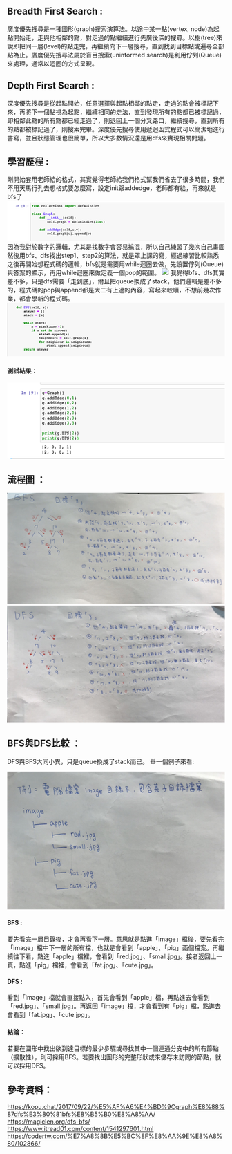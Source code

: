 ## Breadth First Search :
廣度優先搜尋是一種圖形(graph)搜索演算法。以途中某一點(vertex, node)為起點開始走，走與他相鄰的點，對走過的點繼續進行先廣後深的搜尋。以樹(tree)來說即把同一層(level)的點走完，再繼續向下一層搜尋，直到找到目標點或遍尋全部點為止。廣度優先搜尋法屬於盲目搜索(uninformed search)是利用佇列(Queue)來處理，通常以迴圈的方式呈現。

## Depth First Search :
深度優先搜尋是從起點開始，任意選擇與起點相鄰的點走，走過的點會被標記下來，再將下一個點視為起點，繼續相同的走法，直到發現所有的點都已被標記過，即相鄰此點的所有點都已經走過了，則退回上一個分叉路口，繼續搜尋，直到所有的點都被標記過了，則搜索完畢。深度優先搜尋使用遞迴函式程式可以簡潔地進行書寫，並且狀態管理也很簡單，所以大多數情況還是用dfs來實現相關問題。

## 學習歷程 :
剛開始套用老師給的格式，其實覺得老師給我們格式幫我們省去了很多時間，我們不用天馬行孔去想格式要怎麼寫，設定init跟addedge，老師都有給，再來就是bfs了
![](/images/top.png)
因為我對於數字的邏輯，尤其是找數字會容易搞混，所以自己練習了幾次自己畫圖然後用bfs、dfs找出step1、step2的算法，就是罩上課的寫，經過練習比較熟悉之後再開始想程式碼的邏輯，bfs就是需要用while迴圈去做，先設置佇列(Queue)與答案的顯示，再用while迴圈來做定義一個pop的範圍。
![](/images/bsftu.png)
我覺得bfs、dfs其實差不多，只是dfs需要「走到底」，爾且把queue換成了stack，他們邏輯是差不多的，程式碼的pop與append都是大二有上過的內容，寫起來較順，不想前幾次作業，都會學新的程式碼。
![](/images/dfstu.png)
#### 測試結果：

![](/images/end.png)


## 流程圖 ：
![](/images/bfs.jpg)
![](/images/dfs.jpg)
## BFS與DFS比較 ：
DFS與BFS大同小異，只是queue換成了stack而已。
舉一個例子來看:

![](/images/example.jpg)

#### BFS : 
要先看完一層目錄後，才會再看下一層。意思就是點進「image」檔後，要先看完「image」檔中下一層的所有檔，也就是會看到「apple」、「pig」兩個檔案。再繼續往下看，點進「apple」檔裡，會看到「red.jpg」、「small.jpg」。接者返回上一頁，點進「pig」檔裡，會看到「fat.jpg」、「cute.jpg」。

#### DFS :
看到「image」檔就會直接點入，首先會看到「apple」檔，再點進去會看到「red.jpg」、「small.jpg」。再返回「image」檔，才會看到有「pig」檔，點進去會看到「fat.jpg」、「cute.jpg」。

#### 結論：
若要在圖形中找出欲到達目標的最少步驟或尋找其中一個連通分支中的所有節點（擴散性），則可採用BFS。若要找出圖形的完整形狀或來儲存未訪問的節點，就可以採用DFS。 





## 參考資料：
https://kopu.chat/2017/09/22/%E5%AF%A6%E4%BD%9Cgraph%E8%88%87dfs%E3%80%81bfs%E8%B5%B0%E8%A8%AA/
https://magiclen.org/dfs-bfs/
https://www.itread01.com/content/1541297601.html
https://codertw.com/%E7%A8%8B%E5%BC%8F%E8%AA%9E%E8%A8%80/102866/
